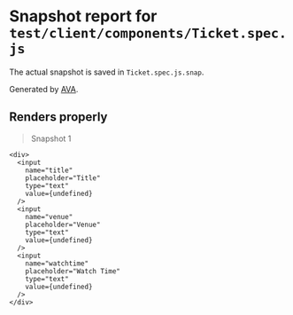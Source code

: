 # Snapshot report for `test/client/components/Ticket.spec.js`

The actual snapshot is saved in `Ticket.spec.js.snap`.

Generated by [AVA](https://ava.li).

## Renders properly

> Snapshot 1

    <div>
      <input
        name="title"
        placeholder="Title"
        type="text"
        value={undefined}
      />
      <input
        name="venue"
        placeholder="Venue"
        type="text"
        value={undefined}
      />
      <input
        name="watchtime"
        placeholder="Watch Time"
        type="text"
        value={undefined}
      />
    </div>
